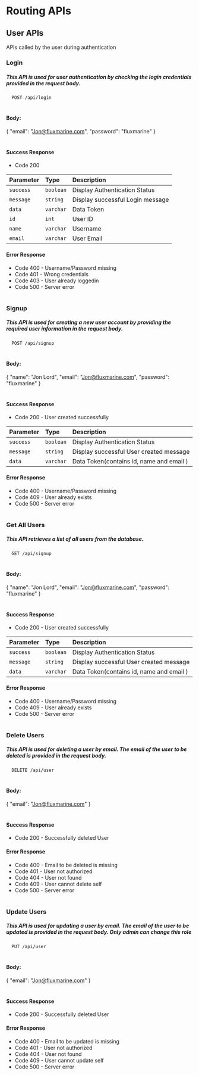 
# Routing APIs




## User APIs
APIs called by the user during authentication

### Login
##### This API is used for user authentication by checking the login credentials provided in the request body.
#### 

```http
  POST /api/login
```
#
#### Body:

{
  "email": "Jon@fluxmarine.com",
  "password": "fluxmarine"
}
#

#### Success Response

* Code 200


| Parameter | Type     | Description                |
| :-------- | :------- | :------------------------- |
| `success` | `boolean` | Display Authentication Status |
| `message` | `string` | Display successful Login message |
| `data` | `varchar` | Data Token |
| `id` | `int` | User ID |
| `name` | `varchar` | Username |
| `email` | `varchar` | User Email |

#### Error Response 

* Code 400 - Username/Password missing
* Code 401 - Wrong credentials
* Code 403 - User already loggedin
* Code 500 - Server error
# 

### Signup
##### This API is used for creating a new user account by providing the required user information in the request body.
#### 

```http
  POST /api/signup
```
#
#### Body:

{
  "name": "Jon Lord",
  "email": "Jon@fluxmarine.com",
  "password": "fluxmarine"
}
# 

#### Success Response

* Code 200 - User created successfully


| Parameter | Type     | Description                |
| :-------- | :------- | :------------------------- |
| `success` | `boolean` | Display Authentication Status |
| `message` | `string` | Display successful User created message |
| `data` | `varchar` | Data Token(contains id, name and email ) |


#### Error Response 

* Code 400 - Username/Password missing
* Code 409 - User already exists
* Code 500 - Server error
# 

### Get All Users
##### This API retrieves a list of all users from the database.
#### 

```http
  GET /api/signup
```
#
#### Body:

{
  "name": "Jon Lord",
  "email": "Jon@fluxmarine.com",
  "password": "fluxmarine"
}
# 

#### Success Response

* Code 200 - User created successfully


| Parameter | Type     | Description                |
| :-------- | :------- | :------------------------- |
| `success` | `boolean` | Display Authentication Status |
| `message` | `string` | Display successful User created message |
| `data` | `varchar` | Data Token(contains id, name and email ) |


#### Error Response 

* Code 400 - Username/Password missing
* Code 409 - User already exists
* Code 500 - Server error
# 

### Delete Users
##### This API is used for deleting a user by email. The email of the user to be deleted is provided in the request body.
#### 

```http
  DELETE /api/user
```
#
#### Body:

{
  "email": "Jon@fluxmarine.com"
}
# 

#### Success Response

* Code 200 - Successfully deleted User

#### Error Response 

* Code 400 - Email to be deleted is missing
* Code 401 - User not authorized
* Code 404 - User not found
* Code 409 - User cannot delete self
* Code 500 - Server error
# 

### Update Users
##### This API is used for updating a user by email. The email of the user to be updated is provided in the request body. Only admin can change this role
#### 

```http
  PUT /api/user
```
#
#### Body:

{
  "email": "Jon@fluxmarine.com"
}
# 

#### Success Response

* Code 200 - Successfully deleted User

#### Error Response 

* Code 400 - Email to be updated is missing
* Code 401 - User not authorized
* Code 404 - User not found
* Code 409 - User cannot update self
* Code 500 - Server error
# 
